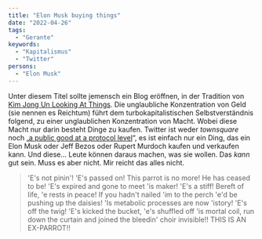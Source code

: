 ```yaml
---
title: "Elon Musk buying things"
date: "2022-04-26"
tags:
  - "Gerante"
keywords:
  - "Kapitalismus"
  - "Twitter"
persons:
  - "Elon Musk"
---
```


Unter diesem Titel sollte jemensch ein Blog eröffnen, in der Tradition von [Kim Jong Un Looking At Things](http://kimjongunlookingatthings.com/). Die unglaubliche Konzentration von Geld (sie nennen es Reichtum) führt dem turbokapitalistischen Selbstverständnis folgend, zu einer unglaublichen Konzentration von Macht. Wobei diese Macht nur darin besteht Dinge zu kaufen. Twitter ist weder _townsquare_ noch „[a public good at a protocol level](https://twitter.com/jack/status/1518772756069773313?s=20&t=rVsuDfiC39HX4g0BcAUReg)“, es ist einfach nur ein Ding, das ein Elon Musk oder Jeff Bezos oder Rupert Murdoch kaufen und verkaufen kann. Und diese… Leute können daraus machen, was sie wollen. Das _kann_ gut sein. Muss es aber nicht. Mir reicht das alles nicht.

> 'E's not pinin'! 'E's passed on! This parrot is no more! He has ceased to be! 'E's expired and gone to meet 'is maker! 'E's a stiff! Bereft of life, 'e rests in peace! If you hadn't nailed 'im to the perch 'e'd be pushing up the daisies! 'Is metabolic processes are now 'istory! 'E's off the twig! 'E's kicked the bucket, 'e's shuffled off 'is mortal coil, run down the curtain and joined the bleedin' choir invisible!! THIS IS AN EX-PARROT!!
